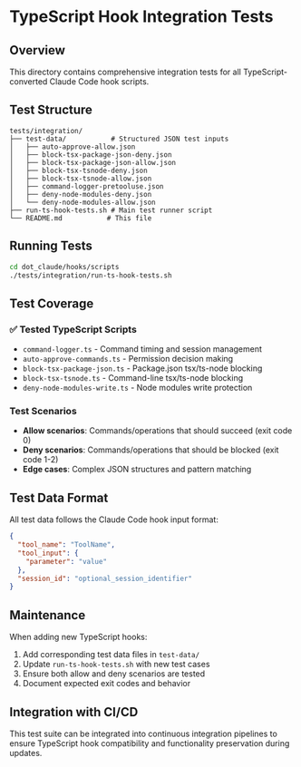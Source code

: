 # TypeScript Hook Integration Tests

## Overview

This directory contains comprehensive integration tests for all TypeScript-converted Claude Code hook scripts.

## Test Structure

```
tests/integration/
├── test-data/           # Structured JSON test inputs
│   ├── auto-approve-allow.json
│   ├── block-tsx-package-json-deny.json
│   ├── block-tsx-package-json-allow.json
│   ├── block-tsx-tsnode-deny.json
│   ├── block-tsx-tsnode-allow.json
│   ├── command-logger-pretooluse.json
│   ├── deny-node-modules-deny.json
│   └── deny-node-modules-allow.json
├── run-ts-hook-tests.sh # Main test runner script
└── README.md           # This file
```

## Running Tests

```bash
cd dot_claude/hooks/scripts
./tests/integration/run-ts-hook-tests.sh
```

## Test Coverage

### ✅ Tested TypeScript Scripts
- `command-logger.ts` - Command timing and session management
- `auto-approve-commands.ts` - Permission decision making
- `block-tsx-package-json.ts` - Package.json tsx/ts-node blocking
- `block-tsx-tsnode.ts` - Command-line tsx/ts-node blocking
- `deny-node-modules-write.ts` - Node modules write protection

### Test Scenarios
- **Allow scenarios**: Commands/operations that should succeed (exit code 0)
- **Deny scenarios**: Commands/operations that should be blocked (exit code 1-2)
- **Edge cases**: Complex JSON structures and pattern matching

## Test Data Format

All test data follows the Claude Code hook input format:

```json
{
  "tool_name": "ToolName",
  "tool_input": {
    "parameter": "value"
  },
  "session_id": "optional_session_identifier"
}
```

## Maintenance

When adding new TypeScript hooks:
1. Add corresponding test data files in `test-data/`
2. Update `run-ts-hook-tests.sh` with new test cases
3. Ensure both allow and deny scenarios are tested
4. Document expected exit codes and behavior

## Integration with CI/CD

This test suite can be integrated into continuous integration pipelines to ensure TypeScript hook compatibility and functionality preservation during updates.